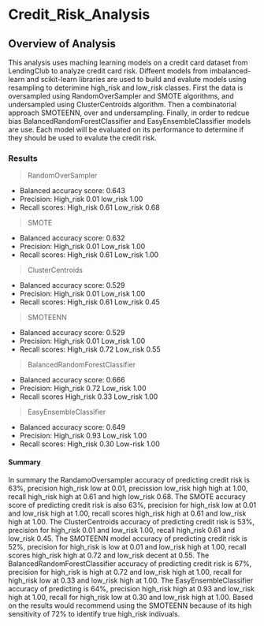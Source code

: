 # Credit_Risk_Analysis

## Overview of Analysis

This analysis uses maching learning models on a credit card dataset from LendingClub to analyze credit card risk. Diffeent models from imbalanced-learn and scikit-learn libraries are used to build and evalute models using resampling to deterimine high_risk and low_risk classes. First the data is oversampled using RandomOverSampler and SMOTE algorithms, and undersampled using ClusterCentroids algorithm. Then a combinatorial approach SMOTEENN, over and undersampling. Finally, in order to redcue bias BalancedRandomForestClassifier and EasyEnsembleClassifier models are use. Each model will be evaluated on its performance to determine if they should be used to evalute the credit risk.

### Results
> RandomOverSampler

* Balanced accuracy score: 
    0.643
* Precision: 
    High_risk 0.01 
    low_risk 1.00
* Recall scores: 
    High_risk 0.61
    Low_risk 0.68

> SMOTE

* Balanced accuracy score: 
    0.632
* Precision: 
    High_risk 0.01
    Low_risk 1.00
* Recall scores: 
    High_risk 0.61
    Low_risk 1.00

> ClusterCentroids 

* Balanced accuracy score: 
    0.529
* Precision: 
    High_risk 0.01
    Low_risk 1.00
* Recall scores: 
    High_risk 0.61
    Low_risk 0.45

> SMOTEENN

* Balanced accuracy score: 
    0.529
* Precision: 
    High_risk 0.01
    Low_risk 1.00
* Recall scores: 
    High_risk 0.72
    Low_risk 0.55

> BalancedRandomForestClassifier

* Balanced accuracy score: 
    0.666
* Precision: 
    High_risk 0.72
    Low_risk 1.00
* Recall scores 
    High_risk 0.33
    Low_risk 1.00

> EasyEnsembleClassifier

* Balanced accuracy score: 
    0.649
* Precision: 
    High_risk 0.93
    Low_risk 1.00
* Recall scores: 
    High_risk 0.30
    Low-risk 1.00



#### Summary

In summary the RandamoOversampler accuracy of predicting credit risk is  63%, precision high_risk low at 0.01, precission low_risk high high at 1.00, recall high_risk high at 0.61 and high low_risk 0.68. The SMOTE accuracy score of predicting credit risk is also 63%, precision for high_risk low at 0.01 and low_risk high at 1.00, recall scores high_risk high at 0.61 and low_risk high at 1.00. The ClusterCentroids accuracy of predicting credit risk is 53%, precision for high_risk 0.01 and low_risk 1.00, recall high_risk 0.61 and low_risk 0.45. The SMOTEENN model accuracy of predicting credit risk is 52%, precision for high_risk is low at 0.01 and low_risk high at 1.00, recall scores high_risk high at 0.72 and low_risk decent at 0.55. The BalancedRandomForestClassifier accuracy of predicting credit risk is 67%, precision for high_risk is high at 0.72 and low_risk high at 1.00, recall for high_risk low at 0.33 and low_risk high at 1.00. The EasyEnsembleClassifier accuracy of predicting is 64%, precision high_risk high at 0.93 and low_risk high at 1.00, recall for high_risk low  at 0.30 and low_risk high at 1.00. Based on the results would recommend using the SMOTEENN because of its high sensitivity of 72% to identify true high_risk indivuals.


